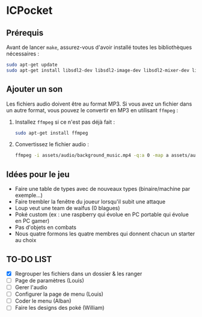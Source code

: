 # ICPocket

## Prérequis

Avant de lancer `make`, assurez-vous d'avoir installé toutes les bibliothèques nécessaires :

```sh
sudo apt-get update
sudo apt-get install libsdl2-dev libsdl2-image-dev libsdl2-mixer-dev libsdl2-ttf-dev
```

## Ajouter un son

Les fichiers audio doivent être au format MP3. Si vous avez un fichier dans un autre format, vous pouvez le convertir en MP3 en utilisant `ffmpeg` :

1. Installez `ffmpeg` si ce n'est pas déjà fait :
    ```sh
    sudo apt-get install ffmpeg
    ```

2. Convertissez le fichier audio :
    ```sh
    ffmpeg -i assets/audio/background_music.mp4 -q:a 0 -map a assets/audio/background_music.mp3
    ```

## Idées pour le jeu

- Faire une table de types avec de nouveaux types (binaire/machine par exemple...)
- Faire trembler la fenêtre du joueur lorsqu'il subit une attaque
- Loup veut une team de waifus (0 blagues)
- Poké custom (ex : une raspberry qui évolue en PC portable qui évolue en PC gamer)
- Pas d'objets en combats
- Nous quatre formons les quatre membres qui donnent chacun un starter au choix

## TO-DO LIST

- [x] Regrouper les fichiers dans un dossier & les ranger
- [ ] Page de paramètres (Louis)
- [ ] Gerer l'audio
- [ ] Configurer la page de menu (Louis)
- [ ] Coder le menu (Alban)
- [ ] Faire les designs des poké (William)
